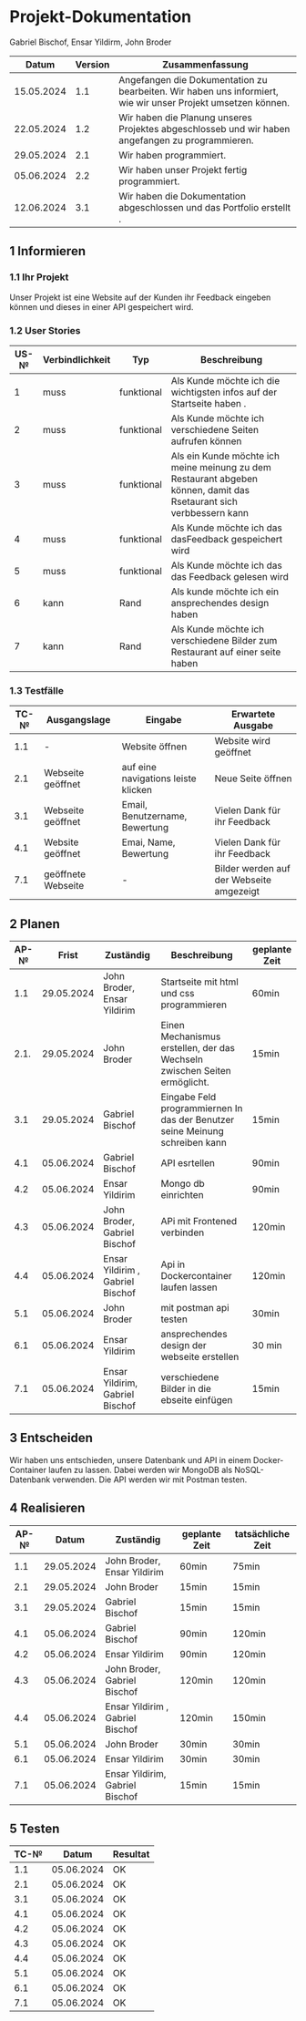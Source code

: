 # Projekt-Dokumentation

Gabriel Bischof, Ensar Yildirm, John Broder

| Datum | Version | Zusammenfassung                                              |
| ----- | ------- | ------------------------------------------------------------ |
|15.05.2024       | 1.1   | Angefangen die Dokumentation zu bearbeiten. Wir haben uns informiert, wie wir unser Projekt umsetzen können.  |
|22.05.2024       | 1.2    | Wir haben die Planung unseres Projektes abgeschlosseb und wir haben angefangen zu programmieren.|
|29.05.2024       | 2.1   |  Wir haben programmiert.|
|05.06.2024       | 2.2   | Wir haben unser Projekt fertig programmiert.|
|12.06.2024       | 3.1   |Wir haben die Dokumentation abgeschlossen und das Portfolio erstellt .|


## 1 Informieren

### 1.1 Ihr Projekt

Unser Projekt ist eine Website auf der Kunden ihr Feedback eingeben können und dieses in einer API gespeichert wird.
### 1.2 User Stories

| US-№ | Verbindlichkeit | Typ  | Beschreibung                       |
| ---- | --------------- | ---- | ---------------------------------- |
|1| muss | funktional | Als Kunde möchte ich die wichtigsten infos auf der Startseite haben .|
|2| muss | funktional|Als Kunde möchte ich verschiedene Seiten aufrufen können  |
|3| muss | funktional | Als ein Kunde möchte ich meine meinung zu dem Restaurant abgeben können, damit das Rsetaurant sich verbbessern kann
|4| muss | funktional | Als Kunde möchte ich das dasFeedback gespeichert  wird|
|5| muss | funktional | Als Kunde möchte ich das das Feedback gelesen wird|
|6| kann | Rand|Als kunde möchte ich ein ansprechendes design haben |
|7| kann | Rand|Als Kunde möchte ich verschiedene Bilder zum Restaurant auf einer seite haben |

 
### 1.3 Testfälle

| TC-№ | Ausgangslage | Eingabe | Erwartete Ausgabe |
| ---- | ------------ | ------- | ----------------- |
|1.1|  -                | Website öffnen| Website wird geöffnet|
|2.1| Webseite geöffnet | auf eine navigations leiste klicken  | Neue Seite öffnen|
|3.1| Webseite geöffnet | Email, Benutzername, Bewertung       | Vielen Dank für ihr Feedback|
|4.1| Website geöffnet  | Emai, Name, Bewertung                | Vielen Dank für ihr Feedback|
|7.1| geöffnete Webseite| -                                    | Bilder werden auf der Webseite amgezeigt|
## 2 Planen

| AP-№ | Frist | Zuständig | Beschreibung | geplante Zeit |
| ---- | ----- | --------- | ------------ | ------------- |
|1.1|29.05.2024 |John Broder, Ensar Yildirim | Startseite mit html und css programmieren|60min|
|2.1.| 29.05.2024| John Broder| Einen Mechanismus erstellen, der das Wechseln zwischen Seiten ermöglicht.|15min|
|3.1| 29.05.2024| Gabriel Bischof| Eingabe Feld programmiernen In das der Benutzer seine Meinung schreiben kann|15min|
|4.1|05.06.2024|Gabriel Bischof                  |API esrtellen                           |90min|
|4.2|05.06.2024|Ensar Yildirim                   |Mongo db einrichten                     |90min|
|4.3|05.06.2024|John Broder, Gabriel Bischof     |APi mit Frontened verbinden             |120min|
|4.4|05.06.2024| Ensar Yildirim , Gabriel Bischof|Api in Dockercontainer laufen lassen    |120min|
|5.1|05.06.2024|John Broder                      |mit postman api testen                  |30min|
|6.1|05.06.2024| Ensar Yildirim                  | ansprechendes design der webseite erstellen|30 min|
|7.1|05.06.2024|Ensar Yildirim, Gabriel Bischof  |verschiedene Bilder in die ebseite einfügen|15min|

## 3 Entscheiden
Wir haben uns entschieden, unsere Datenbank und API in einem Docker-Container laufen zu lassen. Dabei werden wir MongoDB als NoSQL-Datenbank verwenden.
Die API werden wir mit Postman testen.



## 4 Realisieren

| AP-№ | Datum | Zuständig | geplante Zeit | tatsächliche Zeit |
| ---- | ----- | --------- | ------------- | ----------------- |
|1.1|29.05.2024 |John Broder, Ensar Yildirim     |60min  |75min |
|2.1| 29.05.2024|John Broder| 15min| 15min|
|3.1| 29.05.2024| Gabriel Bischof| 15min|15min|
|4.1|05.06.2024|Gabriel Bischof                  |90min  |120min|
|4.2|05.06.2024|Ensar Yildirim                   |90min  |120min|
|4.3|05.06.2024|John Broder, Gabriel Bischof     |120min |120min|
|4.4|05.06.2024| Ensar Yildirim , Gabriel Bischof|120min |150min|
|5.1|05.06.2024|John Broder                      |30min  |30min |
|6.1|05.06.2024| Ensar Yildirim                   |30min |30min|
|7.1|05.06.2024|Ensar Yildirim, Gabriel Bischof  |15min  |15min |                  


## 5 Testen


| TC-№ | Datum | Resultat |
| ---- | ----- | -------- | 
|1.1| 05.06.2024| OK|
|2.1| 05.06.2024| OK|
|3.1| 05.06.2024| OK|
|4.1| 05.06.2024| OK|
|4.2| 05.06.2024| OK|
|4.3| 05.06.2024| OK|
|4.4| 05.06.2024| OK|
|5.1| 05.06.2024| OK|
|6.1| 05.06.2024| OK|
|7.1| 05.06.2024| OK|
